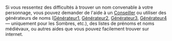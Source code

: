Si vous ressentez des difficultés à trouver un nom convenable à votre personnage, vous pouvez demander de l'aide à un [Conseiller](http://forum.vae-soli.fr/memberlist.php?mode=group&g=14) ou utiliser des générateurs de noms ([Générateur1](http://www.clublegendes.com/generateur.php), [Générateur2](http://www.seventhsanctum.com/index-name.php), [Générateur3](http://www.gunof.net), [Générateur4](http://www.angelfire.com/rpg2/vortexshadow/drownames.html) — uniquement pour les Sombres, etc.), des listes de prénoms et noms médiévaux, ou autres aides que vous pouvez facilement trouver sur internet.
